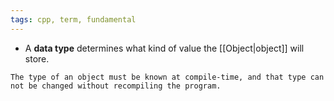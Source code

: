 ```yaml
---
tags: cpp, term, fundamental
---
```

- A **data type** determines what kind of value the [[Object|object]] will store.
```ad-note
The type of an object must be known at compile-time, and that type can not be changed without recompiling the program.
```
